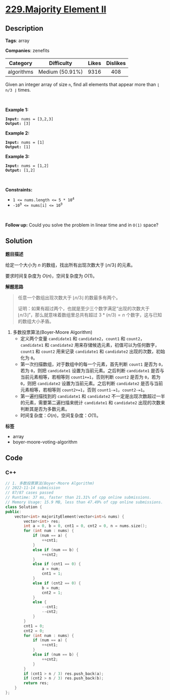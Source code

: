# [229.Majority Element II](https://leetcode.com/problems/majority-element-ii/description/)

## Description

**Tags**: array

**Companies**: zenefits

|  Category  |   Difficulty    | Likes | Dislikes |
| :--------: | :-------------: | :---: | :------: |
| algorithms | Medium (50.91%) | 9316  |   408    |

<p>Given an integer array of size <code>n</code>, find all elements that appear more than <code>&lfloor; n/3 &rfloor;</code> times.</p>
<p>&nbsp;</p>
<p><strong class="example">Example 1:</strong></p>
<pre><code><strong>Input:</strong> nums = [3,2,3]
<strong>Output:</strong> [3]</code></pre>
<p><strong class="example">Example 2:</strong></p>
<pre><code><strong>Input:</strong> nums = [1]
<strong>Output:</strong> [1]</code></pre>
<p><strong class="example">Example 3:</strong></p>
<pre><code><strong>Input:</strong> nums = [1,2]
<strong>Output:</strong> [1,2]</code></pre>
<p>&nbsp;</p>
<p><strong>Constraints:</strong></p>
<ul>
  <li><code>1 &lt;= nums.length &lt;= 5 * 10<sup>4</sup></code></li>
  <li><code>-10<sup>9</sup> &lt;= nums[i] &lt;= 10<sup>9</sup></code></li>
</ul>
<p>&nbsp;</p>
<p><strong>Follow up:</strong> Could you solve the problem in linear time and in <code>O(1)</code> space?</p>

## Solution

**题目描述**

给定一个大小为 $n$ 的数组，找出所有出现次数大于 $\lfloor n/3 \rfloor$ 的元素。

要求时间复杂度为 $O(n)$，空间复杂度为 $O(1)$。

**解题思路**

> 任意一个数组出现次数大于 $\lfloor n/3 \rfloor$ 的数最多有两个。
>
> 证明：如果有超过两个，也就是至少三个数字满足“出现的次数大于 $\lfloor n/3 \rfloor$”，那么就意味着数组里总共有超过 $3*(n/3) = n$ 个数字，这与已知的数组大小矛盾。

1. 多数投票算法(Boyer-Moore Algorithm)
   - 定义两个变量 `candidate1` 和 `candidate2`，`count1` 和 `count2`，`candidate1` 和 `candidate2` 用来存储候选元素，初值可以为任何数字，`count1` 和 `count2` 用来记录 `candidate1` 和 `candidate2` 出现的次数，初始化为 `0`。
   - 第一次扫描数组，对于数组中的每一个元素，首先判断 `count1` 是否为 `0`，若为 `0`，则把 `candidate1` 设置为当前元素。之后判断 `candidate1` 是否与当前元素相等，若相等则 `count1+=1`，否则判断 `count2` 是否为 `0`，若为 `0`，则把 `candidate2` 设置为当前元素。之后判断 `candidate2` 是否与当前元素相等，若相等则 `count2+=1`，否则 `count1-=1`，`count2-=1`。
   - 第一遍扫描找到的 `candidate1` 和 `candidate2` 不一定是出现次数超过一半的元素，需要第二遍扫描来统计 `candidate1` 和 `candidate2` 出现的次数来判断其是否为多数元素。
   - 时间复杂度：$O(n)$，空间复杂度：$O(1)$。

**标签**

- array
- boyer-moore-voting-algorithm

<!-- code start -->
## Code

### C++

```cpp
// 1. 多数投票算法(Boyer-Moore Algorithm)
// 2022-11-14 submission
// 87/87 cases passed
// Runtime: 37 ms, faster than 21.31% of cpp online submissions.
// Memory Usage: 15.9 MB, less than 47.49% of cpp online submissions.
class Solution {
public:
    vector<int> majorityElement(vector<int>& nums) {
        vector<int> res;
        int a = 0, b = 0, cnt1 = 0, cnt2 = 0, n = nums.size();
        for (int num : nums) {
            if (num == a) {
                ++cnt1;
            }
            else if (num == b) {
                ++cnt2;
            }
            else if (cnt1 == 0) {
                a = num;
                cnt1 = 1;
            }
            else if (cnt2 == 0) {
                b = num;
                cnt2 = 1;
            }
            else {
                --cnt1;
                --cnt2;
            }
        }
        cnt1 = 0;
        cnt2 = 0;
        for (int num : nums) {
            if (num == a) {
                ++cnt1;
            }
            else if (num == b) {
                ++cnt2;
            }
        }
        if (cnt1 > n / 3) res.push_back(a);
        if (cnt2 > n / 3) res.push_back(b);
        return res;
    }
};
```

<!-- code end -->
